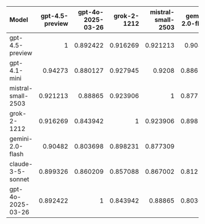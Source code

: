 | Model              |   gpt-4.5-preview |   gpt-4o-2025-03-26 |   grok-2-1212 |   mistral-small-2503 |   gemini-2.0-flash |   claude-3-5-sonnet |   gpt-4.1-mini |     SUM |
|:-------------------|------------------:|--------------------:|--------------:|---------------------:|-------------------:|--------------------:|---------------:|--------:|
| gpt-4.5-preview    |          1        |            0.892422 |      0.916269 |             0.921213 |           0.90482  |            0.899326 |       0.94273  | 6.47678 |
| gpt-4.1-mini       |          0.94273  |            0.880127 |      0.927945 |             0.9208   |           0.886503 |            0.875524 |       1        | 6.43363 |
| mistral-small-2503 |          0.921213 |            0.88865  |      0.923906 |             1        |           0.877309 |            0.867002 |       0.9208   | 6.39888 |
| grok-2-1212        |          0.916269 |            0.843942 |      1        |             0.923906 |           0.898231 |            0.857088 |       0.927945 | 6.36738 |
| gemini-2.0-flash   |          0.90482  |            0.803698 |      0.898231 |             0.877309 |           1        |            0.812553 |       0.886503 | 6.18312 |
| claude-3-5-sonnet  |          0.899326 |            0.860209 |      0.857088 |             0.867002 |           0.812553 |            1        |       0.875524 | 6.1717  |
| gpt-4o-2025-03-26  |          0.892422 |            1        |      0.843942 |             0.88865  |           0.803698 |            0.860209 |       0.880127 | 6.16905 |